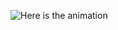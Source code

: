 ![Here is the animation](https://github.com/Mr-FuzzyPenguin/Markowitz-Bullet/blob/main/markowitz-bullet.gif?raw=true)

